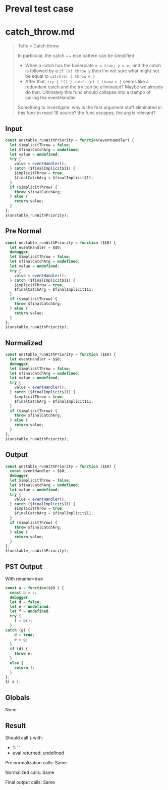 # Preval test case

# catch_throw.md

> Tofix > Catch throw
>
> In particular, the catch ~~ else pattern can be simplified
> - When a catch has the boilerplate `x = true; y = e;` and the catch is 
>   followed by a `if (x) throw y` then I'm not sure what might not be
>   equal to `catch(e) { throw e }`
> - After that, `try { f() } catch (e) { throw e }` seems like a redundant
>   catch and the try can be eliminated? Maybe we already do that.
> Ultimately this func should collapse into a trampo of calling the eventHandler
> 
> Something to investigate: why is the first argument stuff eliminated in 
> this func in react 18 source? the func escapes, the arg is relevant?

## Input

`````js filename=intro
const unstable_runWithPriority = function(eventHandler) {
  let $implicitThrow = false;
  let $finalCatchArg = undefined;
  let value = undefined;
  try {
    value = eventHandler();
  } catch ($finalImplicit$11) {
    $implicitThrow = true;
    $finalCatchArg = $finalImplicit$11;
  }
  if ($implicitThrow) {
    throw $finalCatchArg;
  } else {
    return value;
  }
};
$(unstable_runWithPriority);
`````

## Pre Normal


`````js filename=intro
const unstable_runWithPriority = function ($$0) {
  let eventHandler = $$0;
  debugger;
  let $implicitThrow = false;
  let $finalCatchArg = undefined;
  let value = undefined;
  try {
    value = eventHandler();
  } catch ($finalImplicit$11) {
    $implicitThrow = true;
    $finalCatchArg = $finalImplicit$11;
  }
  if ($implicitThrow) {
    throw $finalCatchArg;
  } else {
    return value;
  }
};
$(unstable_runWithPriority);
`````

## Normalized


`````js filename=intro
const unstable_runWithPriority = function ($$0) {
  let eventHandler = $$0;
  debugger;
  let $implicitThrow = false;
  let $finalCatchArg = undefined;
  let value = undefined;
  try {
    value = eventHandler();
  } catch ($finalImplicit$11) {
    $implicitThrow = true;
    $finalCatchArg = $finalImplicit$11;
  }
  if ($implicitThrow) {
    throw $finalCatchArg;
  } else {
    return value;
  }
};
$(unstable_runWithPriority);
`````

## Output


`````js filename=intro
const unstable_runWithPriority = function ($$0) {
  const eventHandler = $$0;
  debugger;
  let $implicitThrow = false;
  let $finalCatchArg = undefined;
  let value = undefined;
  try {
    value = eventHandler();
  } catch ($finalImplicit$11) {
    $implicitThrow = true;
    $finalCatchArg = $finalImplicit$11;
  }
  if ($implicitThrow) {
    throw $finalCatchArg;
  } else {
    return value;
  }
};
$(unstable_runWithPriority);
`````

## PST Output

With rename=true

`````js filename=intro
const a = function($$0 ) {
  const b = c;
  debugger;
  let d = false;
  let e = undefined;
  let f = undefined;
  try {
    f = b();
  }
catch (g) {
    d = true;
    e = g;
  }
  if (d) {
    throw e;
  }
  else {
    return f;
  }
};
$( a );
`````

## Globals

None

## Result

Should call `$` with:
 - 1: '<function>'
 - eval returned: undefined

Pre normalization calls: Same

Normalized calls: Same

Final output calls: Same
